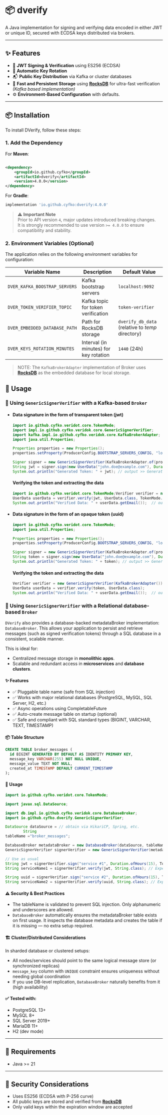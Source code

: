 # 📦 dverify

A Java implementation for signing and verifying data encoded in either JWT or unique ID, secured with ECDSA keys distributed via brokers.

---

## ✨ Features

- 🔐 **JWT Signing & Verification** using ES256 (ECDSA)
- 🔁 **Automatic Key Rotation**
- 📬 **Public Key Distribution** via Kafka or cluster databases 
- 🧠 **Fast and Persistent Storage** using **[RocksDB](https://rocksdb.org/)** for ultra-fast verification *(Kafka based implementation)*
- ⚙️ **Environment-Based Configuration** with defaults.

---

## 📦 Installation

To install DVerify, follow these steps:

### 1. Add the Dependency

For **Maven**:

```xml

<dependency>
    <groupId>io.github.cyfko</groupId>
    <artifactId>dverify</artifactId>
    <version>4.0.0</version>
</dependency>
```

For **Gradle**:
```gradle
implementation 'io.github.cyfko:dverify:4.0.0'
```

> ⚠️ **Important Note**  
> Prior to API version `4`, major updates introduced breaking changes.  
> It is strongly recommended to use version `>= 4.0.0` to ensure compatibility and stability.

### 2. Environment Variables (Optional)

The application relies on the following environment variables for configuration:

| Variable Name                     | Description                             | Default Value                                    |
|-----------------------------------|-----------------------------------------|--------------------------------------------------|
| `DVER_KAFKA_BOOSTRAP_SERVERS`     | Kafka bootstrap servers                 | `localhost:9092`                                 |
| `DVER_TOKEN_VERIFIER_TOPIC`       | Kafka topic for token verification      | `token-verifier`                                 |
| `DVER_EMBEDDED_DATABASE_PATH`     | Path for RocksDB storage                | `dverify_db_data` (relative to _temp_ directory) |
| `DVER_KEYS_ROTATION_MINUTES`      | Interval (in minutes) for key rotation  | `1440` (24h)                                     |

> NOTE: The `KafkaBrokerAdapter` implementation of Broker uses **[RocksDB](https://rocksdb.org/)** as the embedded database for local storage.

## 🚀 Usage

### 🔧 Using `GenericSignerVerifier` with a Kafka-based `Broker`

- #### Data signature in the form of transparent token (jwt)

    ```java
    import io.github.cyfko.veridot.core.TokenMode;
    import impl.io.github.cyfko.veridok.core.GenericSignerVerifier;
    import kafka.impl.io.github.cyfko.veridok.core.KafkaBrokerAdapter;
    import java.util.Properties;
    
    Properties properties = new Properties();
    properties.setProperty(ProducerConfig.BOOTSTRAP_SERVERS_CONFIG, "localhost:9092");
    
    Signer signer = new GenericSignerVerifier(KafkaBrokerAdapter.of(properties));
    String jwt = signer.sign(new UserData("john.doe@example.com"), Duration.ofHours(2), TokenMode.jwt);
    System.out.println("Generated Token: " + jwt); // output >> Generated Token: <JWT>
    ```

  #### Verifying the token and extracting the data
    ```java
    import io.github.cyfko.veridot.core.TokenMode;Verifier verifier = new GenericSignerVerifier(KafkaBrokerAdapter()); // KafkaBrokerAdapter constructed with default properties
    UserData userData = verifier.verify(jwt, UserData.class, TokenMode.jwt);
    System.out.println("Verified Data: " + userData.getEmail());  // output >> Verified Data: john.doe@example.com
    ```
- #### Data signature in the form of an opaque token (uuid)

    ```java
    import io.github.cyfko.veridot.core.TokenMode;
    import java.util.Properties;
    
    Properties properties = new Properties();
    properties.setProperty(ProducerConfig.BOOTSTRAP_SERVERS_CONFIG, "localhost:9092");
    
    Signer signer = new GenericSignerVerifier(KafkaBrokerAdapter.of(properties));
    String token = signer.sign(new UserData("john.doe@example.com"), Duration.ofHours(2), TokenMode.id);
    System.out.println("Generated Token: " + token); // output >> Generated Token: <UUID>
    ```

  #### Verifying the token and extracting the data
    ```java
    Verifier verifier = new GenericSignerVerifier(KafkaBrokerAdapter());
    UserData userData = verifier.verify(token, UserData.class);
    System.out.println("Verified Data: " + userData.getEmail());  // output >> Verified Data: john.doe@example.com
    ```

### 🔧 Using `GenericSignerVerifier` with a Relational database-based `Broker`

`DVerify` also provides a database-backed metadataBroker implementation: `DatabaseBroker`. This allows your application to persist and retrieve messages (such as signed verification tokens) through a SQL database in a consistent, scalable manner.

This is ideal for:

- Centralized message storage in **monolithic apps**.
- Scalable and redundant access in **microservices** and **database clusters**.

#### ✨ Features
- ✅ Pluggable table name (safe from SQL injection)
- ✅ Works with major relational databases (PostgreSQL, MySQL, SQL Server, H2, etc.)
- ✅ Async operations using CompletableFuture
- ✅ Auto-create message table on startup (optional)
- ✅ Safe and compliant with SQL standard types (BIGINT, VARCHAR, TEXT, TIMESTAMP)

#### 📦 Table Structure

```sql
CREATE TABLE broker_messages (
  id BIGINT GENERATED BY DEFAULT AS IDENTITY PRIMARY KEY,
  message_key VARCHAR(255) NOT NULL UNIQUE,
  message_value TEXT NOT NULL,
  created_at TIMESTAMP DEFAULT CURRENT_TIMESTAMP
);
```

#### 🧠 Usage

```java
import io.github.cyfko.veridot.core.TokenMode;

import javax.sql.DataSource;

import db.impl.io.github.cyfko.veridok.core.DatabaseBroker;
import io.github.cyfko.dverify.GenericSignerVerifier;

DataSource dataSource = // obtain via HikariCP, Spring, etc.
        String
tableName ="broker_messages";

DatabaseBroker metadataBroker = new DatabaseBroker(dataSource, tableName);
GenericSignerVerifier signerVerifier = new GenericSignerVerifier(metadataBroker);

// Use as usual
String jwt = signerVerifier.sign("service #1", Duration.ofHours(15), TokenMode.jwt);
String serviceName1 = signerVerifier.verify(jwt, String.class); // Expected: serviceName1.equals("service #1")

String uuid = signerVerifier.sign("service #2", Duration.ofHours(15), TokenMode.id);
String serviceName2 = signerVerifier.verify(uuid, String.class); // Expected: serviceName2.equals("service #2")
```
#### ⚠️ Security & Best Practices
- The tableName is validated to prevent SQL injection. Only alphanumeric and underscores are allowed.
- `DatabaseBroker` automatically ensures the metadataBroker table exists on first usage. It inspects the database metadata and creates the table if it is missing — no extra setup required.
  
#### 🏗️ Cluster/Distributed Considerations
In sharded database or clustered setups:

- All nodes/services should point to the same logical message store (or synchronized replicas)
- `message_key` column with `UNIQUE` constraint ensures uniqueness without needing global coordination
- If you use DB-level replication, `DatabaseBroker` naturally benefits from it (high availability)

#### ✅ Tested with:
- PostgreSQL 13+
- MySQL 8+
- SQL Server 2019+
- MariaDB 11+
- H2 (dev mode)

---

## 📌 Requirements

- Java >= 21

---

## 🔐 Security Considerations

- Uses ES256 (ECDSA with P-256 curve)
- All public keys are stored and verified from **[RocksDB](https://rocksdb.org/)**
- Only valid keys within the expiration window are accepted
